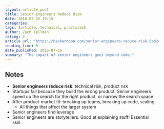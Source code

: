 ```yaml
---
layout: article_post
title: Senior Engineers Reduce Risk
date: 2018-04-22 19:15
categories:
tags: [article, technical, practices]
author: Zach Tellman
rating: 2
article_url: "https://hackernoon.com/senior-engineers-reduce-risk-5ab2adc13c97"
reading_time: 5
date_published: 2016-07-16
summary: "The impact of senior engineers goes beyond code."
---
```


## Notes

* **Senior engineers reduce risk**: technical risk, product risk
* Startups fail because they build the wrong product. Senior engineers
  speed up the search for the right product, or narrow the search space.
* After product-market fit: breaking up teams, breaking up code, scaling
  * All things that affect the larger system
* Senior engineers find leverage
* Senior engineers are storytellers. Good at explaining stuff! Essential
  skill.
